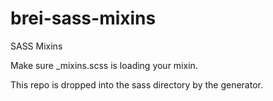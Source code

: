 # brei-sass-mixins
SASS Mixins

Make sure _mixins.scss is loading your mixin.

This repo is dropped into the sass directory by the generator.
